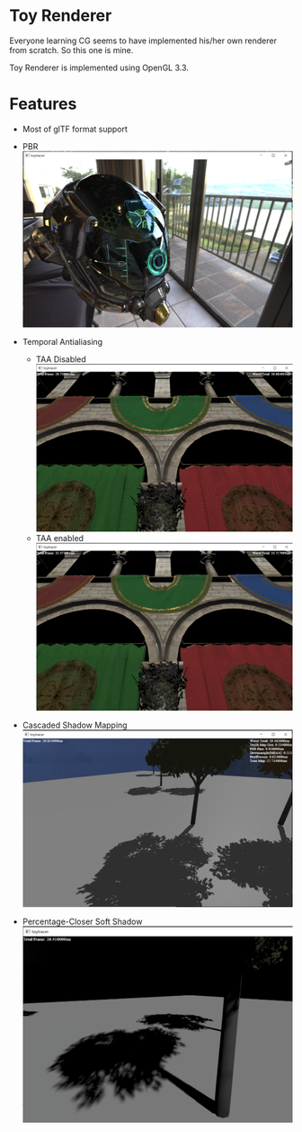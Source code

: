 # Toy Renderer
Everyone learning CG seems to have implemented his/her own renderer from scratch. So this one is mine.

Toy Renderer is implemented using OpenGL 3.3.

# Features
- Most of glTF format support

- PBR
![pbr](screenshots/pbr.png)
- Temporal Antialiasing
  - TAA Disabled
  ![taadisabled](screenshots/taa_disabled.png)
  - TAA enabled
  ![taaenabled](screenshots/taa_enabled.png)
- Cascaded Shadow Mapping
![csm](screenshots/csm.png)

- Percentage-Closer Soft Shadow
![pcss](screenshots/pcss.png)